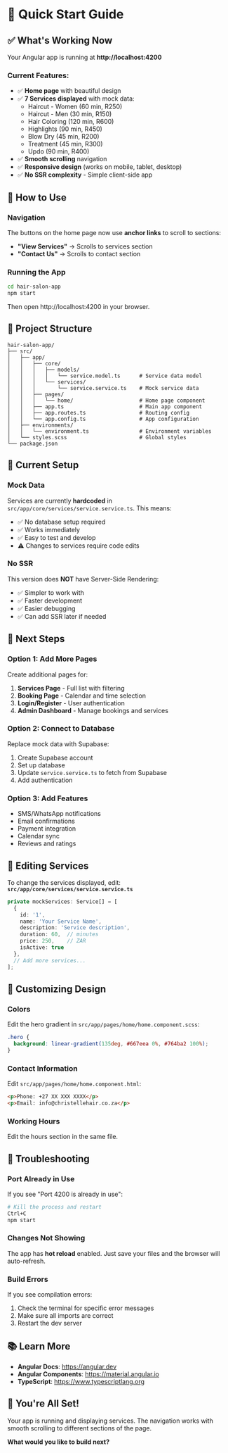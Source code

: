 # 🚀 Quick Start Guide

## ✅ What's Working Now

Your Angular app is running at **http://localhost:4200**

### Current Features:
- ✅ **Home page** with beautiful design
- ✅ **7 Services displayed** with mock data:
  - Haircut - Women (60 min, R250)
  - Haircut - Men (30 min, R150)
  - Hair Coloring (120 min, R600)
  - Highlights (90 min, R450)
  - Blow Dry (45 min, R200)
  - Treatment (45 min, R300)
  - Updo (90 min, R400)
- ✅ **Smooth scrolling** navigation
- ✅ **Responsive design** (works on mobile, tablet, desktop)
- ✅ **No SSR complexity** - Simple client-side app

## 🎯 How to Use

### Navigation
The buttons on the home page now use **anchor links** to scroll to sections:
- **"View Services"** → Scrolls to services section
- **"Contact Us"** → Scrolls to contact section

### Running the App
```bash
cd hair-salon-app
npm start
```

Then open http://localhost:4200 in your browser.

## 📁 Project Structure

```
hair-salon-app/
├── src/
│   ├── app/
│   │   ├── core/
│   │   │   ├── models/
│   │   │   │   └── service.model.ts      # Service data model
│   │   │   └── services/
│   │   │       └── service.service.ts    # Mock service data
│   │   ├── pages/
│   │   │   └── home/                     # Home page component
│   │   ├── app.ts                        # Main app component
│   │   ├── app.routes.ts                 # Routing config
│   │   └── app.config.ts                 # App configuration
│   ├── environments/
│   │   └── environment.ts                # Environment variables
│   └── styles.scss                       # Global styles
└── package.json
```

## 🔧 Current Setup

### Mock Data
Services are currently **hardcoded** in `src/app/core/services/service.service.ts`. This means:
- ✅ No database setup required
- ✅ Works immediately
- ✅ Easy to test and develop
- ⚠️ Changes to services require code edits

### No SSR
This version does **NOT** have Server-Side Rendering:
- ✅ Simpler to work with
- ✅ Faster development
- ✅ Easier debugging
- ✅ Can add SSR later if needed

## 🚀 Next Steps

### Option 1: Add More Pages
Create additional pages for:
1. **Services Page** - Full list with filtering
2. **Booking Page** - Calendar and time selection
3. **Login/Register** - User authentication
4. **Admin Dashboard** - Manage bookings and services

### Option 2: Connect to Database
Replace mock data with Supabase:
1. Create Supabase account
2. Set up database
3. Update `service.service.ts` to fetch from Supabase
4. Add authentication

### Option 3: Add Features
- SMS/WhatsApp notifications
- Email confirmations
- Payment integration
- Calendar sync
- Reviews and ratings

## 📝 Editing Services

To change the services displayed, edit:
**`src/app/core/services/service.service.ts`**

```typescript
private mockServices: Service[] = [
  {
    id: '1',
    name: 'Your Service Name',
    description: 'Service description',
    duration: 60,  // minutes
    price: 250,    // ZAR
    isActive: true
  },
  // Add more services...
];
```

## 🎨 Customizing Design

### Colors
Edit the hero gradient in `src/app/pages/home/home.component.scss`:
```scss
.hero {
  background: linear-gradient(135deg, #667eea 0%, #764ba2 100%);
}
```

### Contact Information
Edit `src/app/pages/home/home.component.html`:
```html
<p>Phone: +27 XX XXX XXXX</p>
<p>Email: info@christellehair.co.za</p>
```

### Working Hours
Edit the hours section in the same file.

## 🐛 Troubleshooting

### Port Already in Use
If you see "Port 4200 is already in use":
```bash
# Kill the process and restart
Ctrl+C
npm start
```

### Changes Not Showing
The app has **hot reload** enabled. Just save your files and the browser will auto-refresh.

### Build Errors
If you see compilation errors:
1. Check the terminal for specific error messages
2. Make sure all imports are correct
3. Restart the dev server

## 📚 Learn More

- **Angular Docs**: https://angular.dev
- **Angular Components**: https://material.angular.io
- **TypeScript**: https://www.typescriptlang.org

## 🎉 You're All Set!

Your app is running and displaying services. The navigation works with smooth scrolling to different sections of the page.

**What would you like to build next?**

